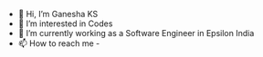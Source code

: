 - 👋 Hi, I’m Ganesha KS
- 👀 I’m interested in Codes
- 🌱 I’m currently working as a Software Engineer in Epsilon India
- 📫 How to reach me - 

<!---
GaneshaKS99/GaneshaKS99 is a ✨ special ✨ repository because its `README.md` (this file) appears on your GitHub profile.
You can click the Preview link to take a look at your changes.
--->
